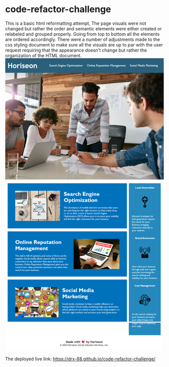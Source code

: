 # code-refactor-challenge
This is a basic html reformatting attempt, The page visuals were not changed but rather the order and semantic elements were either created or relabeled and grouped properly. Going from top to bottom all the elements are ordered accordingly. There were a number of adjustments made to the css styling document to make sure all the visuals are up to par with the user request requiring that the appearance doesn't change but rather the organization of the HTML document.
![Main Page](image.png)![alt text](image-1.png)

The deployed live link: https://drx-88.github.io/code-refactor-challenge/